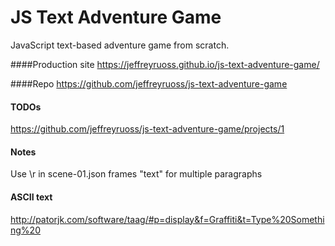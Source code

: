 # JS Text Adventure Game
JavaScript text-based adventure game from scratch.

####Production site 
https://jeffreyruoss.github.io/js-text-adventure-game/

####Repo
https://github.com/jeffreyruoss/js-text-adventure-game

#### TODOs
https://github.com/jeffreyruoss/js-text-adventure-game/projects/1

#### Notes
Use \r in scene-01.json frames "text" for multiple paragraphs

#### ASCII text
http://patorjk.com/software/taag/#p=display&f=Graffiti&t=Type%20Something%20
